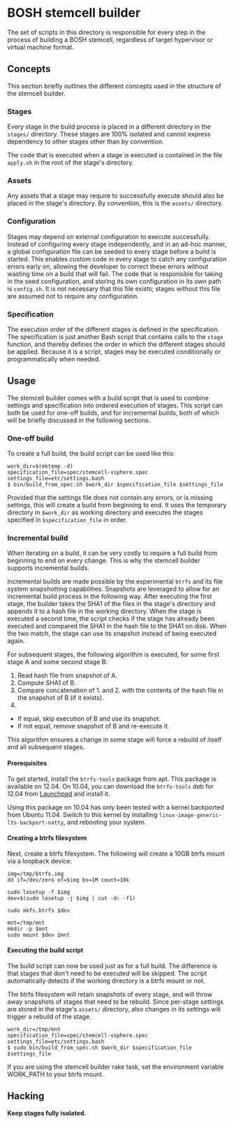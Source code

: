 # BOSH stemcell builder

The set of scripts in this directory is responsible for every step in
the process of building a BOSH stemcell, regardless of target hypervisor
or virtual machine format.

## Concepts

This section briefly outlines the different concepts used in the
structure of the stemcell builder.

### Stages

Every stage in the build process is placed in a different directory in
the `stages/` directory. These stages are 100% isolated and cannot
express dependency to other stages other than by convention.

The code that is executed when a stage is executed is contained in the
file `apply.sh` in the root of the stage's directory.

### Assets

Any assets that a stage may require to successfully execute should also
be placed in the stage's directory. By convention, this is the `assets/`
directory.

### Configuration

Stages may depend on external configuration to execute successfully.
Instead of configuring every stage independently, and in an ad-hoc
manner, a global configuration file can be seeded to every stage before
a build is started. This enables custom code in every stage to catch any
configuration errors early on, allowing the developer to correct these
errors without wasting time on a build that will fail. The code that is
responsible for taking in the seed configuration, and storing its own
configuration in its own path is `config.sh`. It is not necessary that
this file exists; stages without this file are assumed not to require
any configuration.

### Specification

The execution order of the different stages is defined in the
specification. The specification is just another Bash script that
contains calls to the `stage` function, and thereby defines the order in
which the different stages should be applied. Because it is a script,
stages may be executed conditionally or programmatically when needed.

## Usage

The stemcell builder comes with a build script that is used to combine
settings and specification into ordered execution of stages. This script
can both be used for one-off builds, and for incremental builds, both of
which will be briefly discussed in the following sections.

### One-off build

To create a full build, the build script can be used like this:

```
work_dir=$(mktemp -d)
specification_file=spec/stemcell-vsphere.spec
settings_file=etc/settings.bash
$ bin/build_from_spec.sh $work_dir $specification_file $settings_file
```

Provided that the settings file does not contain any errors, or is
missing settings, this will create a build from beginning to end. It
uses the temporary directory in `$work_dir` as working directory and
executes the stages specified in `$specification_file` in order.

### Incremental build

When iterating on a build, it can be very costly to require a full build
from beginning to end on every change. This is why the stemcell builder
supports incremental builds.

Incremental builds are made possible by the experimental `btrfs` and its
file system snapshotting capabilities. Snapshots are leveraged to allow
for an incremental build process in the following way. After executing
the first stage, the builder takes the SHA1 of the files in the stage's
directory and appends it to a hash file in the working directory.
When the stage is executed a second time, the script checks if the stage
has already been executed and compared the SHA1 in the hash file to
the SHA1 on disk. When the two match, the stage can use its snapshot
instead of being executed again.

For subsequent stages, the following algorithm is executed, for some
first stage A and some second stage B:

1. Read hash file from snapshot of A.
2. Compute SHA1 of B.
3. Compare concatenation of 1. and 2. with the contents of the hash file
   in the snapshot of B (if it exists).
4.
  - If equal, skip execution of B and use its snapshot.
  - If not equal, remove snapshot of B and re-execute it.

This algorithm ensures a change in some stage will force a rebuild of
itself and all subsequent stages.

#### Prerequisites

To get started, install the `btrfs-tools` package from apt. This package
is available on 12.04. On 10.04, you can download the `btrfs-tools` deb
for 12.04 from [Launchpad][btrfs-deb] and install it.

Using this package on 10.04 has only been tested with a kernel
backported from Ubuntu 11.04. Switch to this kernel by installing
`linux-image-generic-lts-backport-natty`, and rebooting your system.

[btrfs-deb]: https://launchpad.net/ubuntu/precise/+package/btrfs-tools

#### Creating a btrfs filesystem

Next, create a btrfs filesystem. The following will create a 10GB btrfs
mount via a loopback device:

```
img=/tmp/btrfs.img
dd if=/dev/zero of=$img bs=1M count=10k

sudo losetup -f $img
dev=$(sudo losetup -j $img | cut -d: -f1)

sudo mkfs.btrfs $dev

mnt=/tmp/mnt
mkdir -p $mnt
sudo mount $dev $mnt
```

#### Executing the build script

The build script can now be used just as for a full build. The
difference is that stages that don't need to be executed will be
skipped. The script automatically detects if the working directory is a
btrfs mount or not.

The btrfs filesystem will retain snapshots of every stage, and will
throw away snapshots of stages that need to be rebuild. Since per-stage
settings are stored in the stage's `assets/` directory, also changes in
its settings will trigger a rebuild of the stage.

```
work_dir=/tmp/mnt
specification_file=spec/stemcell-vsphere.spec
settings_file=etc/settings.bash
$ sudo bin/build_from_spec.sh $work_dir $specification_file $settings_file
```

If you are using the stemcell builder rake task, set the environment
variable WORK_PATH to your btrfs mount.

## Hacking

**Keep stages fully isolated.**
